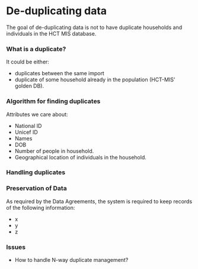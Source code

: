 # De-duplicating data

The goal of de-duplicating data is not to have duplicate households and individuals in the HCT MIS database.

### What is a duplicate?

It could be either:

* duplicates between the same import
* duplicate of some household already in the population \(HCT-MIS' golden DB\).

### Algorithm for finding duplicates

Attributes we care about:

* National ID
* Unicef ID
* Names
* DOB
* Number of people in household.
* Geographical location of individuals in the household.

### Handling duplicates

### Preservation of Data

As required by the Data Agreements, the system is required to keep records of the following information:

* x
* y
* z





### Issues

* How to handle N-way duplicate management?



